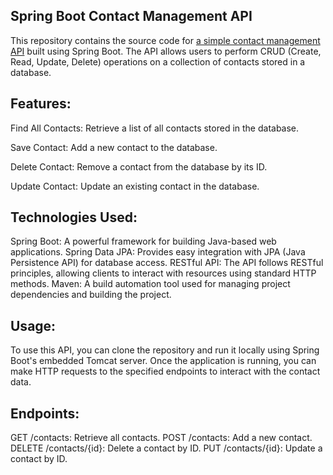 ## Spring Boot Contact Management API
This repository contains the source code for [a simple contact management API]([url](https://github.com/TheAidanAu/SpringBoot_Contact_Management_API/blob/sprint8/Desktop/SpringBootStarter-main/src/main/java/com/decadev/controllers/ContactController.java)) built using Spring Boot. The API allows users to perform CRUD (Create, Read, Update, Delete) operations on a collection of contacts stored in a database.

## Features:
Find All Contacts: Retrieve a list of all contacts stored in the database.

Save Contact: Add a new contact to the database.

Delete Contact: Remove a contact from the database by its ID.

Update Contact: Update an existing contact in the database.
## Technologies Used:
Spring Boot: A powerful framework for building Java-based web applications.
Spring Data JPA: Provides easy integration with JPA (Java Persistence API) for database access.
RESTful API: The API follows RESTful principles, allowing clients to interact with resources using standard HTTP methods.
Maven: A build automation tool used for managing project dependencies and building the project.
## Usage:
To use this API, you can clone the repository and run it locally using Spring Boot's embedded Tomcat server. Once the application is running, you can make HTTP requests to the specified endpoints to interact with the contact data.

## Endpoints:
GET /contacts: Retrieve all contacts.
POST /contacts: Add a new contact.
DELETE /contacts/{id}: Delete a contact by ID.
PUT /contacts/{id}: Update a contact by ID.
